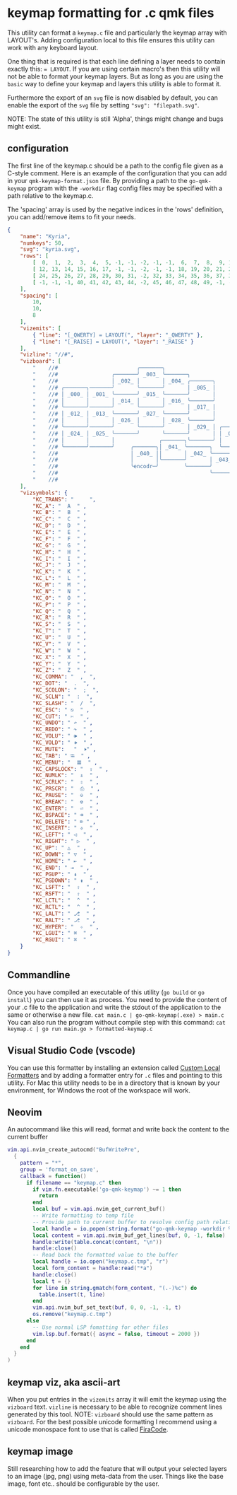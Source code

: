 # keymap formatting for .c qmk files

This utility can format a ``keymap.c`` file and particularly the keymap array with LAYOUT's.
Adding configuration local to this file ensures this utility can work with any keyboard layout.

One thing that is required is that each line defining a layer needs to contain exactly this: `= LAYOUT`.
If you are using certain macro's then this utility will not be able to format your keymap layers. But as long as you are using the `basic` way to define your keymap and layers this utility is able to format it.

Furthermore the export of an `svg` file is now disabled by default, you can enable the export of the `svg` file by setting `"svg": "filepath.svg"`.

NOTE: The state of this utility is still 'Alpha', things might change and bugs might exist.

## configuration
 The first line of the keymap.c should be a path to the config file given as a C-style comment.
 Here is an example of the configuration that you can add in your `qmk-keymap-format.json` file. By providing a path to the `go-qmk-keymap` program with the `-workdir` flag config files may be specified with a path relative to the keymap.c.

 The 'spacing' array is used by the negative indices in the 'rows' definition, you can add/remove items to fit your needs.

```json
{
    "name": "Kyria",
    "numkeys": 50,
    "svg": "kyria.svg",
    "rows": [
        [  0,  1,  2,  3,  4,  5, -1, -1, -2, -1, -1,  6,  7,  8,  9, 10, 11 ],
        [ 12, 13, 14, 15, 16, 17, -1, -1, -2, -1, -1, 18, 19, 20, 21, 22, 23 ],
        [ 24, 25, 26, 27, 28, 29, 30, 31, -2, 32, 33, 34, 35, 36, 37, 38, 39 ],
        [ -1, -1, -1, 40, 41, 42, 43, 44, -2, 45, 46, 47, 48, 49, -1, -1, -1 ]
    ],
    "spacing": [
        10,
        10,
        8
    ],
    "vizemits": [
        { "line": "[_QWERTY] = LAYOUT(", "layer": "_QWERTY" },
        { "line": "[_RAISE] = LAYOUT(", "layer": "_RAISE" }
    ],
    "vizline": "//#",
    "vizboard": [
        "    //#                         ╭───────╮                                                                        ╭───────╮                          ",
        "    //#                 ╭───────╯ _003_ ╰───────╮                                                        ╭───────╯ _008_ ╰───────╮                  ",
        "    //#                 │ _002_ │       │ _004_ ╭───────╮                                        ╭───────╮ _007_ │       │ _009_ │                  ",
        "    //# ╭───────╮───────╯       ╰───────╯       │ _005_ │                                        │ _006_ │       ╰───────╯       ╰───────╭───────╮  ",
        "    //# │ _000_ │ _001_ ╰───────╯ _015_ ╰───────╯       │                                        │       ╰───────╯ _020_ ╰───────╯ _010_ │ _011_ │  ",
        "    //# │       │       │ _014_ │       │ _016_ ╰───────╯                                        ╰───────╯ _019_ │       │ _021_ │       │       │  ",
        "    //# ╰───────╯───────╯       ╰───────╯       │ _017_ │                                        │ _018_ │       ╰───────╯       ╰───────╰───────╯  ",
        "    //# │ _012_ │ _013_ ╰───────╯ _027_ ╰───────╯       │                                        │       ╰───────╯ _036_ ╰───────╯ _022_ │ _023_ │  ",
        "    //# │       │       │ _026_ │       │ _028_ ╰───────╯                                        ╰───────╯ _035_ │       │ _037_ │       │       │  ",
        "    //# ╰───────╯───────╯       ╰───────╯       │ _029_ │ ╭───────╮                    ╭───────╮ │ _034_ │       ╰───────╯       ╰───────╰───────╯  ",
        "    //# │ _024_ │ _025_ ╰───────╯       ╰───────╯       │ │ _030_ ╰───────╮    ╭───────╯ _033_ │ │       ╰───────╯       ╰───────╯ _038_ │ _039_ │  ",
        "    //# │       │       │              ╭───────╮╰───────╯ │       │ _031_ │    │ _032_ │       │ ╰───────╯╭───────╮              │       │       │  ",
        "    //# ╰───────╯───────╯     ╭───────╮│ _041_ ╰───────╮  ╰───────╯       │    │       ╰───────╯  ╭───────╯ _048_ │╭───────╮     ╰───────╰───────╯  ",
        "    //#                       │ _040_ ││       │ _042_ ╰───────╮  ╰───────╯    ╰───────╯  ╭───────╯ _047_ │       ││ _049_ │                        ",
        "    //#                       │       │╰───────╯       │ _043_ ╰───────╮          ╭───────╯ _046_ │       ╰───────╯│       │                        ",
        "    //#                       ╰encodr─╯        ╰───────╯       │ _044_ │          │ _045_ │       ╰───────╯        ╰encodr─╯                        ",
        "    //#                                                ╰───────╯       │          │       ╰───────╯                                                 ",
        "    //#                                                        ╰───────╯          ╰───────╯                                                         "
    ],
    "vizsymbols": {
        "KC_TRANS": "     ",
        "KC_A": "  A  " ,
        "KC_B": "  B  " ,
        "KC_C": "  C  " ,
        "KC_D": "  D  " ,
        "KC_E": "  E  " ,
        "KC_F": "  F  " ,
        "KC_G": "  G  " ,
        "KC_H": "  H  " ,
        "KC_I": "  I  " ,
        "KC_J": "  J  " ,
        "KC_K": "  K  " ,
        "KC_L": "  L  " ,
        "KC_M": "  M  " ,
        "KC_N": "  N  " ,
        "KC_O": "  O  " ,
        "KC_P": "  P  " ,
        "KC_Q": "  Q  " ,
        "KC_R": "  R  " ,
        "KC_S": "  S  " ,
        "KC_T": "  T  " ,
        "KC_U": "  U  " ,
        "KC_V": "  V  " ,
        "KC_W": "  W  " ,
        "KC_X": "  X  " ,
        "KC_Y": "  Y  " ,
        "KC_Z": "  Z  " ,
        "KC_COMMA": "  ,  ",
        "KC_DOT": "  .  ",
        "KC_SCOLON": "  ;  ",
        "KC_SCLN": "  :  ",
        "KC_SLASH": "  /  ",
        "KC_ESC": " ⎋  " ,
        "KC_CUT": " ✄  " ,
        "KC_UNDO": " ↶  " ,
        "KC_REDO": " ↷  " ,
        "KC_VOLU": " 🕪  " ,
        "KC_VOLD": " 🕩  " ,
        "KC_MUTE":   "  🕨" ,
        "KC_TAB": " ⭾  " ,
        "KC_MENU": "  𝌆  " ,
        "KC_CAPSLOCK": "  ⇪  " ,
        "KC_NUMLK": "  ⇭  " ,
        "KC_SCRLK": "  ⇳  " ,
        "KC_PRSCR": "  ⎙  " ,
        "KC_PAUSE": "  ⎉  " ,
        "KC_BREAK": "  ⎊  " ,
        "KC_ENTER": "  ⏎  " ,
        "KC_BSPACE": " ⌫  " ,
        "KC_DELETE": " ⌦ " ,
        "KC_INSERT": " ⎀  " ,
        "KC_LEFT": " ◁  " ,
        "KC_RIGHT": " ▷  " ,
        "KC_UP": " △  " ,
        "KC_DOWN": " ▽  " ,
        "KC_HOME": " ⇤  " ,
        "KC_END": " ⇥  " ,
        "KC_PGUP": " ⇞  " ,
        "KC_PGDOWN": " ⇟  " ,
        "KC_LSFT": "  ⇧  " ,
        "KC_RSFT": "  ⇧  " ,
        "KC_LCTL": "  ^  " ,
        "KC_RCTL": "  ^  " ,
        "KC_LALT": " ⎇  " ,
        "KC_RALT": " ⎇  " ,
        "KC_HYPER": "  ✧  " ,
        "KC_LGUI": " ⌘  " ,
        "KC_RGUI": " ⌘  "
    }
}
```

## Commandline

Once you have compiled an executable of this utility (`go build` or `go install`) you can then use it as process.
You need to provide the content of your .c file to the application and write the stdout of the application to the same or otherwise a new file.
`cat main.c | go-qmk-keymap(.exe) > main.c`
You can also run the program without compile step with this command:
`cat keymap.c | go run main.go > formatted-keymap.c`

## Visual Studio Code (vscode)

You can use this formatter by installing an extension called [Custom Local Formatters](https://marketplace.visualstudio.com/items?itemName=jkillian.custom-local-formatters) and by adding a formatter entry for ```.c``` files and pointing to this utility. For Mac this utility needs to be in a directory that is known by your environment, for Windows the root of the workspace will work.

## Neovim
An autocommand like this will read, format and write back the content to the current buffer
```lua
vim.api.nvim_create_autocmd("BufWritePre",
  {
    pattern = "*",
    group = 'format_on_save',
    callback = function()
      if filename == "keymap.c" then
        if vim.fn.executable('go-qmk-keymap') ~= 1 then
          return
        end
        local buf = vim.api.nvim_get_current_buf()
        -- Write formatting to temp file
        -- Provide path to current buffer to resolve config path relative to the keymap.c file
        local handle = io.popen(string.format("go-qmk-keymap -workdir %s > keymap.c.tmp", vim.api.nvim_buf_get_name(0)), "w")
        local content = vim.api.nvim_buf_get_lines(buf, 0, -1, false)
        handle:write(table.concat(content, "\n"))
        handle:close()
        -- Read back the formatted value to the buffer
        local handle = io.open("keymap.c.tmp", "r")
        local form_content = handle:read("*a")
        handle:close()
        local t = {}
        for line in string.gmatch(form_content, "(.-)%c") do
          table.insert(t, line)
        end
        vim.api.nvim_buf_set_text(buf, 0, 0, -1, -1, t)
        os.remove("keymap.c.tmp")
      else
        -- Use normal LSP fomatting for other files
        vim.lsp.buf.format({ async = false, timeout = 2000 })
      end
    end
  }
)

```

## keymap viz, aka ascii-art

When you put entries in the `vizemits` array it will emit the keymap using the `vizboard` text. `vizline` is necessary to be able to recognize comment lines generated by this tool. NOTE: `vizboard` should use the same pattern as `vizboard`.
For the best possible unicode formatting I recommend using a unicode monospace font to use that is called [FiraCode](https://github.com/tonsky/FiraCode).

## keymap image

Still researching how to add the feature that will output your selected layers to an image (jpg, png) using meta-data from the user.
Things like the base image, font etc.. should be configurable by the user.
